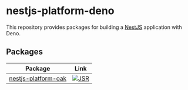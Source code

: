 # nestjs-platform-deno

This repository provides packages for building a
[NestJS](https://github.com/nestjs/nest) application with Deno.

## Packages

|                             Package                             |                                                      Link                                                      |
| :-------------------------------------------------------------: | :------------------------------------------------------------------------------------------------------------: |
| [nestjs-platform-oak](./packages/nestjs-platform-oak/README.md) | [![JSR](https://jsr.io/badges/@uki00a/nestjs-platform-oak)](https://jsr.io/badges/@uki00a/nestjs-platform-oak) |
